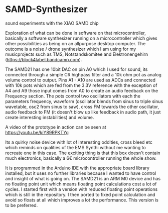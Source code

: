 # SAMD-Synthesizer
sound experiments with the XIAO SAMD chip

Exploration of what can be done in software on that microcontroller, basically a software synthesizer running on a microcontroller which gives other possibilities as being on an allpurpose desktop computer.
The outcome is a noise / drone synthesizer which I am using for my musicprojects such as TMS, Notstandskomitee and Elektronengehirn (https://block4label.bandcamp.com).

The SAMD21 has one 10bit DAC on pin A0 which I used for sound, its connected through a simple CR highpass filter and a 10k ohm pot as analog volume control to output.
Pins A1 - A10 are used as ADCs and connected with 10k pots which are fed from the 3.3V reference with the exception of A4 and A9 those input comes from A0 to create an audio feedback on the Frequency section.
The pots control two oscillators with each the parameters frequency, waveform (oscillator blends from sinus to triple sinus wavetable, osc2 from sinus to saw), cross FM towards the other oscillator, audio feedback to FM (it doesn't blow up like feedback in audio path, it just create interesting instabilities) and volume.

A video of the prototype in action can be seen at https://youtu.be/kiY89RPKTYg

Its a quirky noise device with lot of interesting oddities, cross bleed etc which reminds on qualities of the EMS Synthi without me wanting to recreate one in this case. 
The exciting thing is that this box doesn't contain much electronics, basically a 6€ microcontroller running the whole show.

It is programmed in the Arduino IDE with the appropriate board library installed, but it uses no further libraries because I wanted to have control and insight of what is going on. The SAMD21 is an ARM M0 device and has no floating point unit which means floating point calculations cost a lot of cycles. I started first with a version with reduced floating point operations which is still in the repository. I then ported to fixed point calculation and avoid so floats at all which improves a lot the performance. This version is to be preferred.
